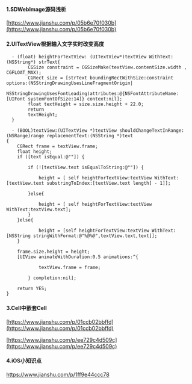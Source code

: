 #### 1.SDWebImage源码浅析

[https://www.jianshu.com/p/05b6e70f030b](https://www.jianshu.com/p/05b6e70f030b)

#### 2.UITextView根据输入文字实时改变高度

```
  - (float) heightForTextView: (UITextView*)textView WithText: (NSString*) strText{
        CGSize constraint = CGSizeMake(textView.contentSize.width , CGFLOAT_MAX);
        CGRect size = [strText boundingRectWithSize:constraint options:(NSStringDrawingUsesLineFragmentOrigin|
        NSStringDrawingUsesFontLeading)attributes:@{NSFontAttributeName: [UIFont systemFontOfSize:14]} context:nil];
        float textHeight = size.size.height + 22.0;
        return
        textHeight;
  }

  - (BOOL)textView:(UITextView *)textView shouldChangeTextInRange:(NSRange)range replacementText:(NSString *)text
{
    CGRect frame = textView.frame;
    float height;
    if ([text isEqual:@""]) {

        if (![textView.text isEqualToString:@""]) {

            height = [ self heightForTextView:textView WithText:[textView.text substringToIndex:[textView.text length] - 1]];

        }else{

            height = [ self heightForTextView:textView WithText:textView.text];
        }
    }else{

            height = [self heightForTextView:textView WithText:[NSString stringWithFormat:@"%@%@",textView.text,text]];
    }

    frame.size.height = height;
    [UIView animateWithDuration:0.5 animations:^{

            textView.frame = frame;

        } completion:nil];

    return YES;
}
```

#### 3.Cell中嵌套Cell

[https://www.jianshu.com/p/01ccb02bbffd](https://www.jianshu.com/p/01ccb02bbffd)

[https://www.jianshu.com/p/ee729c4d509c](https://www.jianshu.com/p/ee729c4d509c)

#### 4.iOS小知识点

https://www.jianshu.com/p/1ff9e44ccc78




